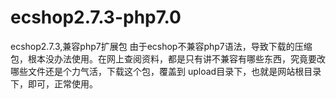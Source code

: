 # ecshop2.7.3-php7.0
ecshop2.7.3,兼容php7扩展包
由于ecshop不兼容php7语法，导致下载的压缩包，根本没办法使用。在网上查阅资料，都是只有讲不兼容有哪些东西，究竟要改哪些文件还是个力气活，下载这个包，覆盖到
upload目录下，也就是网站根目录下，即可，正常使用。
